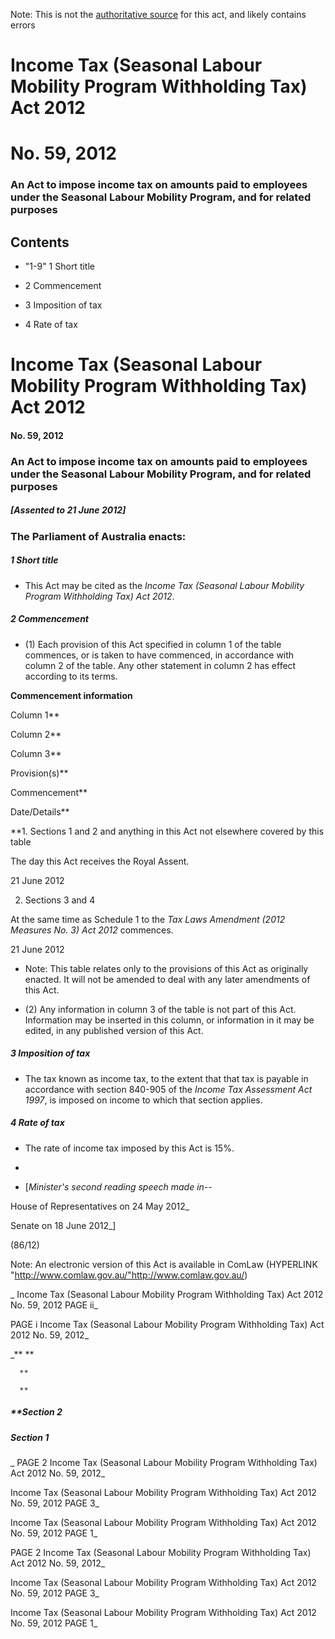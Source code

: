 Note: This is not the [authoritative source](https://www.comlaw.gov.au/Details/C2012A00059) for this act, and likely contains errors



# Income Tax (Seasonal Labour Mobility Program Withholding Tax) Act 2012

# No. 59, 2012

### An Act to impose income tax on amounts paid to employees under the Seasonal Labour Mobility Program, and for related purposes

## 
## Contents


   *   "1-9" 1	Short title	 

   * 2	Commencement	 

   * 3	Imposition of tax	 

   * 4	Rate of tax	 



# Income Tax (Seasonal Labour Mobility Program Withholding Tax) Act 2012

#### No. 59, 2012

### An Act to impose income tax on amounts paid to employees under the Seasonal Labour Mobility Program, and for related purposes

##### [Assented to 21 June 2012]

### The Parliament of Australia enacts: 

##### 1  Short title

  * This Act may be cited as the _Income Tax (Seasonal Labour Mobility Program Withholding Tax) Act 2012_.

##### 2  Commencement

  * (1) Each provision of this Act specified in column 1 of the table commences, or is taken to have commenced, in accordance with column 2 of the table. Any other statement in column 2 has effect according to its terms.

**Commencement information**

Column 1**

Column 2**

Column 3**

Provision(s)**

Commencement**

Date/Details**

**1.  Sections 1 and 2 and anything in this Act not elsewhere covered by this table

The day this Act receives the Royal Assent.

21 June 2012

2.  Sections 3 and 4

At the same time as Schedule 1 to the _Tax Laws Amendment (2012 Measures No. 3) Act 2012_ commences.

21 June 2012

   *  	Note: This table relates only to the provisions of this Act as originally enacted. It will not be amended to deal with any later amendments of this Act.

  * (2) Any information in column 3 of the table is not part of this Act. Information may be inserted in this column, or information in it may be edited, in any published version of this Act.

##### 3  Imposition of tax

  * The tax known as income tax, to the extent that that tax is payable in accordance with section 840-905 of the _Income Tax Assessment Act 1997_, is imposed on income to which that section applies.

##### 4  Rate of tax

  * The rate of income tax imposed by this Act is 15%.

  * 
  * [_Minister's second reading speech made in--_


House of Representatives on 24 May 2012_

Senate on 18 June 2012_]

(86/12)

 Note: An electronic version of this Act is available in ComLaw (HYPERLINK "http://www.comlaw.gov.au/"http://www.comlaw.gov.au/)

_  Income Tax (Seasonal Labour Mobility Program Withholding Tax) Act 2012         No. 59, 2012        PAGE ii_

 PAGE i         Income Tax (Seasonal Labour Mobility Program Withholding Tax) Act 2012         No. 59, 2012_

_**      **

      **

      **

##### **Section   2

      

      

      

##### Section   1

_ PAGE 2              Income Tax (Seasonal Labour Mobility Program Withholding Tax) Act 2012         No. 59, 2012_

  Income Tax (Seasonal Labour Mobility Program Withholding Tax) Act 2012         No. 59, 2012             PAGE 3_

  Income Tax (Seasonal Labour Mobility Program Withholding Tax) Act 2012         No. 59, 2012        PAGE 1_

 PAGE 2              Income Tax (Seasonal Labour Mobility Program Withholding Tax) Act 2012         No. 59, 2012_

  Income Tax (Seasonal Labour Mobility Program Withholding Tax) Act 2012         No. 59, 2012             PAGE 3_

  Income Tax (Seasonal Labour Mobility Program Withholding Tax) Act 2012         No. 59, 2012        PAGE 1_

